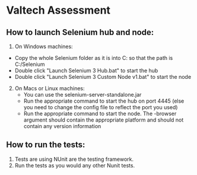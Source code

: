 # Valtech Assessment

## How to launch Selenium hub and node:

1.  On Windows machines:
  *  Copy the whole Selenium folder as it is into C: so that the path is C:/Selenium
  *  Double click "Launch Selenium 3 Hub.bat" to start the hub
  *  Double click "Launch Selenium 3 Custom Node v1.bat" to start the node

2. On Macs or Linux machines:
    * You can use the selenium-server-standalone.jar
    * Run the appropriate command to start the hub on port 4445 (else you need to change the config file to reflect the port you used)
    * Run the appropriate command to start the node. The -browser argument should contain the appropriate platform and should not contain any version information

## How to run the tests:
1. Tests are using NUnit are the testing framework.
2. Run the tests as you would any other Nunit tests.
